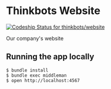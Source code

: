Thinkbots Website
=================

[ ![Codeship Status for thinkbots/website](https://app.codeship.com/projects/4f4e9710-a2a3-0134-84f5-4200a054a000/status?branch=master)](https://app.codeship.com/projects/190014)

Our company's website

Running the app locally
----------------------
```shell
$ bundle install
$ bundle exec middleman
$ open http://localhost:4567
```
